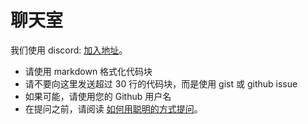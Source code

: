 # 聊天室

我们使用 discord: [加入地址](https://discord.gg/PAaMGJw)。

* 请使用 markdown 格式化代码块
* 请不要向这里发送超过 30 行的代码块，而是使用 gist 或 github issue
* 如果可能，请使用您的 Github 用户名
* 在提问之前，请阅读 [如何用聪明的方式提问](http://www.catb.org/~esr/faqs/smart-questions.html)。
